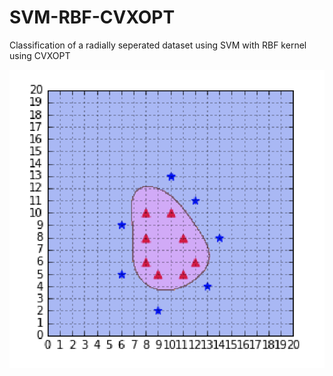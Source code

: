 # SVM-RBF-CVXOPT
 Classification of a radially seperated dataset using SVM with RBF kernel using CVXOPT 

![alt text](https://github.com/sashakttripathi/SVM-RBF-CVXOPT/blob/main/Images/data.png?raw=true)
